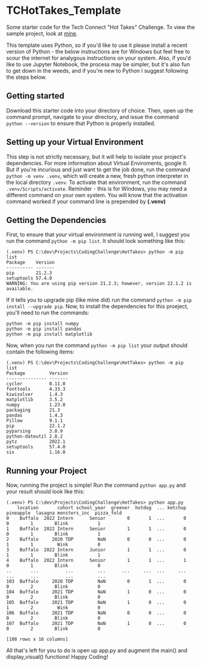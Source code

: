 # TCHotTakes_Template
Some starter code for the Tech Connect "Hot Takes" Challenge. To view the sample project, look at [mine](https://github.com/agindi/TCHotTakes_SampleProject).

This template uses Python, so if you'd like to use it please install a recent version of Python - the below instructions are for Windows but feel free to scour the internet for analygous instructions on your system. Also, if you'd like to use Jupyter Notebook, the process may be simpler, but it's also fun to get down in the weeds, and if you're new to Python I suggest following the steps below.

## Getting started
Download this starter code into your directory of choice. Then, open up the command prompt, navigate to your directory, and issue the command `python --version` to ensure that Python is properly installed.

## Setting up your Virtual Environment
This step is not strictly necessary, but it will help to isolate your project's dependencies. For more information about Virtual Enviroments, google it. But if you're incurious and just want to get the job done, run the command `python -m venv .venv`, which will create a new, fresh python interpreter in the local directory `.venv`. To activate that environment, run the command `.venv/Scripts/activate`. Reminder - this is for Windows, you may need a different command on your own system. You will know that the activation command worked if your command line is prepended by **(.venv)**

## Getting the Dependencies
First, to ensure that your virtual environment is running well, I suggest you run the command `python -m pip list`. It should look something like this:

```
(.venv) PS C:\dev\Projects\CodingChallenge\HotTakes> python -m pip list
Package    Version
---------- -------
pip        21.2.3
setuptools 57.4.0
WARNING: You are using pip version 21.2.3; however, version 22.1.2 is available.
```

If it tells you to upgrade pip (like mine did) run the command `python -m pip install --upgrade pip`. Now, to install the dependencies for this proeject, you'll need to run the commands:

```
python -m pip install numpy
python -m pip install pandas
python -m pip install matplotlib
```

Now, when you run the command `python -m pip list` your output should contain the following items:

```
(.venv) PS C:\dev\Projects\CodingChallenge\HotTakes> python -m pip list
Package         Version
--------------- -------
cycler          0.11.0
fonttools       4.33.3
kiwisolver      1.4.3
matplotlib      3.5.2
numpy           1.23.0
packaging       21.3
pandas          1.4.3
Pillow          9.1.1
pip             22.1.2
pyparsing       3.0.9
python-dateutil 2.8.2
pytz            2022.1
setuptools      57.4.0
six             1.16.0
```

## Running your Project
Now, running the project is simple! Run the command `python app.py` and your result should look like this:
```
(.venv) PS C:\dev\Projects\CodingChallenge\HotTakes> python app.py
    location       cohort school_year  greener  hotdog  ... ketchup  pineapple  lasagna monsters_inc  pizza_fold
0    Buffalo  2022 Intern      Senior        0       1  ...       0          0        1        Blink           1
1    Buffalo  2022 Intern      Senior        1       1  ...       0          0        1        Blink           1
2    Buffalo     2020 TDP         NaN        0       0  ...       0          1        1         Wink           0
3    Buffalo  2022 Intern      Junior        1       1  ...       0          1        1        Blink           1
4    Buffalo  2022 Intern      Senior        1       1  ...       1          0        1        Blink           0
..       ...          ...         ...      ...     ...  ...     ...        ...      ...          ...         ...
103  Buffalo     2020 TDP         NaN        0       1  ...       0          0        2        Blink           0
104  Buffalo     2021 TDP         NaN        1       0  ...       0          0        2        Blink           0
105  Buffalo     2021 TDP         NaN        1       0  ...       0          1        2         Wink           0
106  Buffalo     2021 TDP         NaN        0       0  ...       0          0        2        Blink           0
107  Buffalo     2021 TDP         NaN        1       0  ...       0          0        2        Blink           0

[108 rows x 16 columns]
```

All that's left for you to do is open up app.py and augment the main() and display_visual() functions! Happy Coding!
